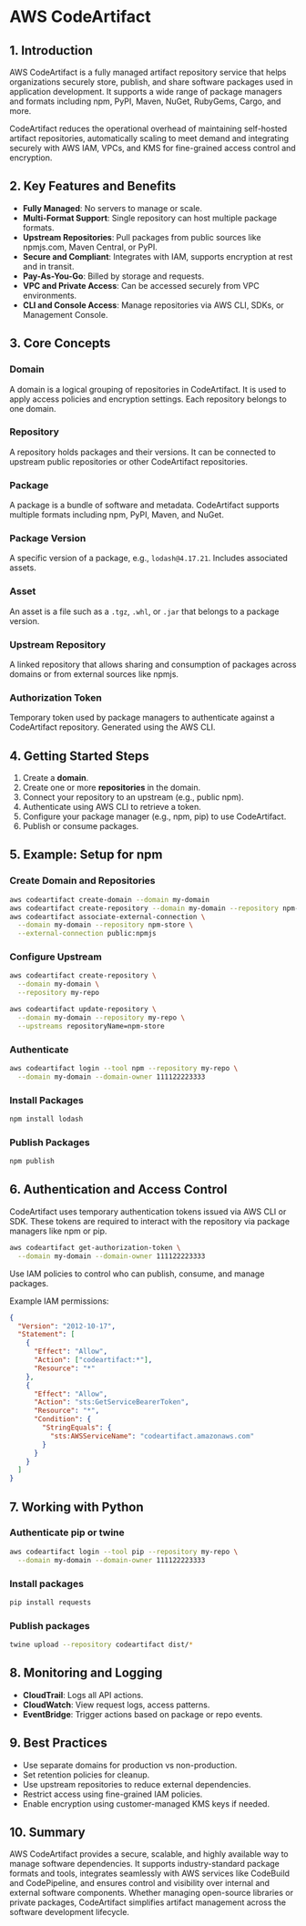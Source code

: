 # AWS CodeArtifact

## 1. Introduction
AWS CodeArtifact is a fully managed artifact repository service that helps organizations securely store, publish, and share software packages used in application development. It supports a wide range of package managers and formats including npm, PyPI, Maven, NuGet, RubyGems, Cargo, and more.

CodeArtifact reduces the operational overhead of maintaining self-hosted artifact repositories, automatically scaling to meet demand and integrating securely with AWS IAM, VPCs, and KMS for fine-grained access control and encryption.

## 2. Key Features and Benefits
- **Fully Managed**: No servers to manage or scale.
- **Multi-Format Support**: Single repository can host multiple package formats.
- **Upstream Repositories**: Pull packages from public sources like npmjs.com, Maven Central, or PyPI.
- **Secure and Compliant**: Integrates with IAM, supports encryption at rest and in transit.
- **Pay-As-You-Go**: Billed by storage and requests.
- **VPC and Private Access**: Can be accessed securely from VPC environments.
- **CLI and Console Access**: Manage repositories via AWS CLI, SDKs, or Management Console.

## 3. Core Concepts
### Domain
A domain is a logical grouping of repositories in CodeArtifact. It is used to apply access policies and encryption settings. Each repository belongs to one domain.

### Repository
A repository holds packages and their versions. It can be connected to upstream public repositories or other CodeArtifact repositories.

### Package
A package is a bundle of software and metadata. CodeArtifact supports multiple formats including npm, PyPI, Maven, and NuGet.

### Package Version
A specific version of a package, e.g., `lodash@4.17.21`. Includes associated assets.

### Asset
An asset is a file such as a `.tgz`, `.whl`, or `.jar` that belongs to a package version.

### Upstream Repository
A linked repository that allows sharing and consumption of packages across domains or from external sources like npmjs.

### Authorization Token
Temporary token used by package managers to authenticate against a CodeArtifact repository. Generated using the AWS CLI.

## 4. Getting Started Steps
1. Create a **domain**.
2. Create one or more **repositories** in the domain.
3. Connect your repository to an upstream (e.g., public npm).
4. Authenticate using AWS CLI to retrieve a token.
5. Configure your package manager (e.g., npm, pip) to use CodeArtifact.
6. Publish or consume packages.

## 5. Example: Setup for npm
### Create Domain and Repositories
```bash
aws codeartifact create-domain --domain my-domain
aws codeartifact create-repository --domain my-domain --repository npm-store
aws codeartifact associate-external-connection \
  --domain my-domain --repository npm-store \
  --external-connection public:npmjs
```

### Configure Upstream
```bash
aws codeartifact create-repository \
  --domain my-domain \
  --repository my-repo

aws codeartifact update-repository \
  --domain my-domain --repository my-repo \
  --upstreams repositoryName=npm-store
```

### Authenticate
```bash
aws codeartifact login --tool npm --repository my-repo \
  --domain my-domain --domain-owner 111122223333
```

### Install Packages
```bash
npm install lodash
```

### Publish Packages
```bash
npm publish
```

## 6. Authentication and Access Control
CodeArtifact uses temporary authentication tokens issued via AWS CLI or SDK. These tokens are required to interact with the repository via package managers like npm or pip.

```bash
aws codeartifact get-authorization-token \
  --domain my-domain --domain-owner 111122223333
```

Use IAM policies to control who can publish, consume, and manage packages.

Example IAM permissions:
```json
{
  "Version": "2012-10-17",
  "Statement": [
    {
      "Effect": "Allow",
      "Action": ["codeartifact:*"],
      "Resource": "*"
    },
    {
      "Effect": "Allow",
      "Action": "sts:GetServiceBearerToken",
      "Resource": "*",
      "Condition": {
        "StringEquals": {
          "sts:AWSServiceName": "codeartifact.amazonaws.com"
        }
      }
    }
  ]
}
```

## 7. Working with Python
### Authenticate pip or twine
```bash
aws codeartifact login --tool pip --repository my-repo \
  --domain my-domain --domain-owner 111122223333
```

### Install packages
```bash
pip install requests
```

### Publish packages
```bash
twine upload --repository codeartifact dist/*
```

## 8. Monitoring and Logging
- **CloudTrail**: Logs all API actions.
- **CloudWatch**: View request logs, access patterns.
- **EventBridge**: Trigger actions based on package or repo events.

## 9. Best Practices
- Use separate domains for production vs non-production.
- Set retention policies for cleanup.
- Use upstream repositories to reduce external dependencies.
- Restrict access using fine-grained IAM policies.
- Enable encryption using customer-managed KMS keys if needed.

## 10. Summary
AWS CodeArtifact provides a secure, scalable, and highly available way to manage software dependencies. It supports industry-standard package formats and tools, integrates seamlessly with AWS services like CodeBuild and CodePipeline, and ensures control and visibility over internal and external software components. Whether managing open-source libraries or private packages, CodeArtifact simplifies artifact management across the software development lifecycle.
